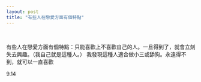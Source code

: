 ```yaml
---
layout: post
title: "有些人在戀愛方面有個特點"
---
```


  
&nbsp;
&nbsp;


有些人在戀愛方面有個特點：只能喜歡上不喜歡自己的人。一旦得到了，就會立刻失去興趣。（我自己就是這種人。）
我發現這種人適合做小三或舔狗。永遠得不到，就可以一直喜歡

9.14